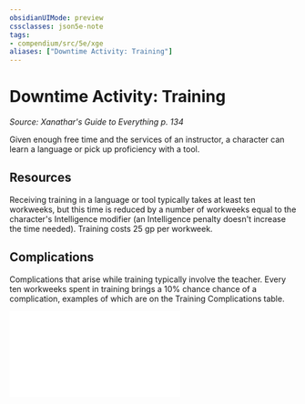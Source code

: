 ```yaml
---
obsidianUIMode: preview
cssclasses: json5e-note
tags:
- compendium/src/5e/xge
aliases: ["Downtime Activity: Training"]
---
```

# Downtime Activity: Training
*Source: Xanathar's Guide to Everything p. 134* 

Given enough free time and the services of an instructor, a character can learn a language or pick up proficiency with a tool.

## Resources

Receiving training in a language or tool typically takes at least ten workweeks, but this time is reduced by a number of workweeks equal to the character's Intelligence modifier (an Intelligence penalty doesn't increase the time needed). Training costs 25 gp per workweek.

## Complications

Complications that arise while training typically involve the teacher. Every ten workweeks spent in training brings a 10% chance chance of a complication, examples of which are on the Training Complications table.

![Training Complications](training-complications-xge.md)